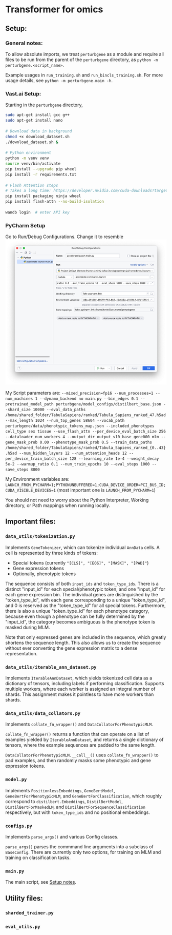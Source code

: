# Transformer for omics

## Setup:

### General notes:
To allow absolute imports, we treat `perturbgene` as a module and require all files 
to be run from the parent of the `perturbgene` directory,
as `python -m perturbgene.<script_name>`. 

Example usages in `run_training.sh` and `run_bincls_training.sh`. For more usage details, see `python -m perturbgene.main -h`.

### Vast.ai Setup:

Starting in the `perturbgene` directory,
```bash
sudo apt-get install gcc g++
sudo apt-get install nano

# Download data in background
chmod +x download_dataset.sh 
./download_dataset.sh &

# Python environment
python -m venv venv
source venv/bin/activate
pip install --upgrade pip wheel
pip install -r requirements.txt

# Flash Attention steps
# Takes a long time: https://developer.nvidia.com/cuda-downloads?target_os=Linux&target_arch=x86_64&Distribution=Ubuntu&target_version=22.04&target_type=deb_local
pip install packaging ninja wheel
pip install flash-attn --no-build-isolation

wandb login  # enter API key
```

### PyCharm Setup
Go to Run/Debug Configurations. 
Change it to resemble ![PyCharm Config](./imgs/PyCharm_Config.png)

My Script parameters are: ```--mixed_precision=fp16 --num_processes=1 --num_machines 1 --dynamo_backend no main.py --bin_edges 0.1 --pretrained_model_path perturbgene/model_configs/distilbert_base.json --shard_size 10000 --eval_data_paths /home/shared_folder/TabulaSapiens/ranked/Tabula_Sapiens_ranked_47.h5ad --max_length 1024 --num_top_genes 58604 --vocab_path perturbgene/data/phenotypic_tokens_map.json --included_phenotypes cell_type sex tissue --use_flash_attn --per_device_eval_batch_size 256 --dataloader_num_workers 4 --output_dir output_v10_base_gene000 mlm --gene_mask_prob 0.00 --phenotype_mask_prob 0.5 --train_data_paths /home/shared_folder/TabulaSapiens/ranked/Tabula_Sapiens_ranked_{0..43}.h5ad --num_hidden_layers 12 --num_attention_heads 12 --per_device_train_batch_size 128 --learning_rate 1e-4 --weight_decay 5e-2 --warmup_ratio 0.1 --num_train_epochs 10 --eval_steps 1000 --save_steps 8000```

My Environment variables are: ```LAUNCH_FROM_PYCHARM=1;PYTHONUNBUFFERED=1;CUDA_DEVICE_ORDER=PCI_BUS_ID;CUDA_VISIBLE_DEVICES=1``` 
(most important one is `LAUNCH_FROM_PYCHARM=1`)

You should not need to worry about the Python Interpreter, Working directory, or Path mappings when running locally.

## Important files:
### `data_utils/tokenization.py`
Implements `GeneTokenizer`, which can tokenize individual `AnnData` cells. 
A cell is represented by three kinds of tokens:
- Special tokens (currently `"[CLS]", "[EOS]", "[MASK]", "[PAD]"`)
- Gene expression tokens
- Optionally, phenotypic tokens

The sequence consists of both `input_ids` and `token_type_ids`. 
There is a distinct "input_id" for each special/phenotypic token, and one "input_id" for each gene expression bin.
The individual genes are distinguished by the "token_type_id", 
with each gene corresponding to a unique "token_type_id", 
and 0 is reserved as the "token_type_id" for all special tokens. 
Furthermore, there is also a unique "token_type_id" for each phenotype category, 
because even though a phenotype can be fully determined by the "input_id",
the category becomes ambiguous is the phenotype token is masked during MLM.

Note that only expressed genes are included in the sequence, which greatly shortens the sequence length.
This also allows us to create the sequence without ever converting the gene expression matrix to a dense representation.

### `data_utils/iterable_ann_dataset.py`
Implements `IterableAnnDataset`, which yields tokenized cell data as a dictionary of tensors, 
including labels if performing classification.
Supports multiple workers, where each worker is assigned an integral number of shards.
This assignment makes it pointless to have more workers than shards.

### `data_utils/data_collators.py`
Implements `collate_fn_wrapper()` and `DataCollatorForPhenotypicMLM`.

`collate_fn_wrapper()` returns a function that can operate on a list of examples yielded by `IterableAnnDataset`, 
and returns a single dictionary of tensors, where the example sequences are padded to the same length.

`DataCollatorForPhenotypicMLM.__call__()` uses `collate_fn_wrapper()` to pad examples,
and then randomly masks some phenotypic and gene expression tokens.

### `model.py`

Implements `PositionlessEmbeddings`, `GeneBertModel`, `GeneBertForPhenotypicMLM`, and `GeneBertForClassification`, 
which roughly correspond to `distilbert.Embeddings`, `DistilBertModel`, `DistilBertForMaskedLM`, 
and `DistilBertForSequenceClassification` respectively, but with `token_type_ids` and no positional embeddings. 

### `configs.py`
Implements `parse_args()` and various Config classes.

`parse_args()` parses the commmand line arguments into a subclass of `BaseConfig`.
There are currently only two options, for training on MLM and training on classification tasks.

### `main.py`
The main script, see [Setup notes](#setup-notes).

## Utility files:

### `sharded_trainer.py`

### `eval_utils.py`

